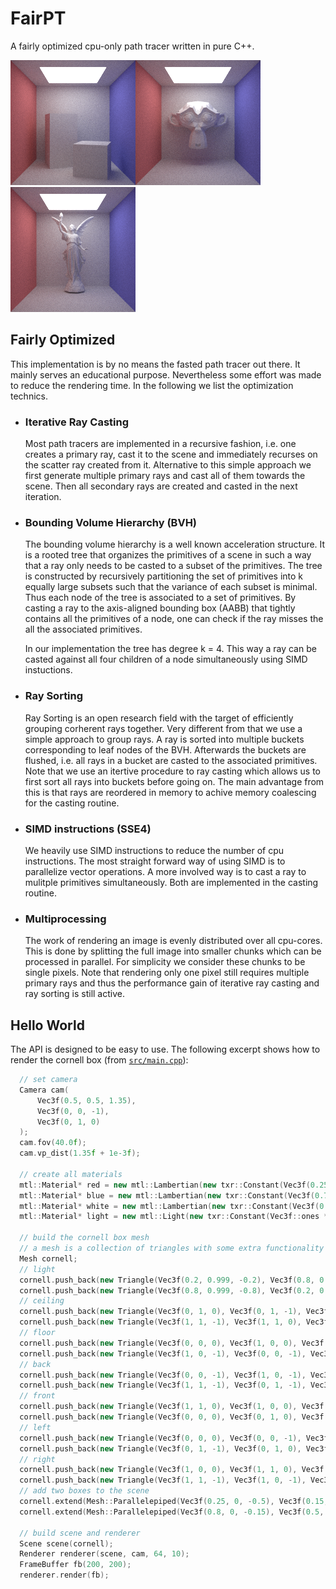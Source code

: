 # FairPT
A fairly optimized cpu-only path tracer written in pure C++.

![Cornell](img/cornell.bmp)![Suzanne](img/suzanne.bmp)![Lucy](img/lucy.bmp)

## Fairly Optimized

This implementation is by no means the fasted path tracer out there. It mainly serves an educational purpose. Nevertheless some effort was made to reduce the rendering time. In the following we list the optimization technics.

- ### Iterative Ray Casting
  Most path tracers are implemented in a recursive fashion, i.e. one creates a primary ray, cast it to the scene and immediately recurses on the scatter ray created from it. Alternative to this simple approach we first generate multiple primary rays and cast all of them towards the scene. Then all secondary rays are created and casted in the next iteration. 

- ### Bounding Volume Hierarchy (BVH)
  The bounding volume hierarchy is a well known acceleration structure. It is a rooted tree that organizes the primitives of a scene in such a way that a ray only needs to be casted to a subset of the primitives. The tree is constructed by recursively partitioning the set of primitives into k equally large subsets such that the variance of each subset is minimal. Thus each node of the tree is associated to a set of primitives. By casting a ray to the axis-aligned bounding box (AABB) that tightly contains all the primitives of a node, one can check if the ray misses the all the associated primitives. 
  
  In our implementation the tree has degree k = 4. This way a ray can be casted against all four children of a node simultaneously using SIMD instuctions.

- ### Ray Sorting
  Ray Sorting is an open research field with the target of efficiently grouping corherent rays together. Very different from that we use a simple approach to group rays. A ray is sorted into multiple buckets corresponding to leaf nodes of the BVH. Afterwards the buckets are flushed, i.e. all rays in a bucket are casted to the associated primitives. Note that we use an itertive procedure to ray casting which allows us to first sort all rays into buckets before going on. The main advantage from this is that rays are reordered in memory to achive memory coalescing for the casting routine.
  
- ### SIMD instructions (SSE4)
  We heavily use SIMD instructions to reduce the number of cpu instructions. The most straight forward way of using SIMD is to parallelize vector operations. A more involved way is to cast a ray to mulitple primitives simultaneously. Both are implemented in the casting routine.
  
- ### Multiprocessing
  The work of rendering an image is evenly distributed over all cpu-cores. This is done by splitting the full image into smaller chunks which can be processed in parallel. For simplicity we consider these chunks to be single pixels. Note that rendering only one pixel still requires multiple primary rays and thus the performance gain of iterative ray casting and ray sorting is still active. 


## Hello World
  
The API is designed to be easy to use. The following excerpt shows how to render the cornell box (from [`src/main.cpp`](src/main.cpp)):

```C++
  // set camera
  Camera cam(
      Vec3f(0.5, 0.5, 1.35),
      Vec3f(0, 0, -1),
      Vec3f(0, 1, 0)
  );
  cam.fov(40.0f);
  cam.vp_dist(1.35f + 1e-3f);

  // create all materials
  mtl::Material* red = new mtl::Lambertian(new txr::Constant(Vec3f(0.25f, 0.25f, 0.75f)));
  mtl::Material* blue = new mtl::Lambertian(new txr::Constant(Vec3f(0.75f, 0.25f, 0.25f)));
  mtl::Material* white = new mtl::Lambertian(new txr::Constant(Vec3f(0.75f, 0.75f, 0.75f)));
  mtl::Material* light = new mtl::Light(new txr::Constant(Vec3f::ones * 3.0f));

  // build the cornell box mesh
  // a mesh is a collection of triangles with some extra functionality
  Mesh cornell;
  // light
  cornell.push_back(new Triangle(Vec3f(0.2, 0.999, -0.2), Vec3f(0.8, 0.999, -0.2), Vec3f(0.2, 0.999, -0.8), light));
  cornell.push_back(new Triangle(Vec3f(0.8, 0.999, -0.8), Vec3f(0.2, 0.999, -0.8), Vec3f(0.8, 0.999, -0.2), light));
  // ceiling
  cornell.push_back(new Triangle(Vec3f(0, 1, 0), Vec3f(0, 1, -1), Vec3f(1, 1, 0), white));
  cornell.push_back(new Triangle(Vec3f(1, 1, -1), Vec3f(1, 1, 0), Vec3f(0, 1, -1), white));
  // floor
  cornell.push_back(new Triangle(Vec3f(0, 0, 0), Vec3f(1, 0, 0), Vec3f(0, 0, -1), white));
  cornell.push_back(new Triangle(Vec3f(1, 0, -1), Vec3f(0, 0, -1), Vec3f(1, 0, 0), white));
  // back
  cornell.push_back(new Triangle(Vec3f(0, 0, -1), Vec3f(1, 0, -1), Vec3f(0, 1, -1), white));
  cornell.push_back(new Triangle(Vec3f(1, 1, -1), Vec3f(0, 1, -1), Vec3f(1, 0, -1), white));
  // front
  cornell.push_back(new Triangle(Vec3f(1, 1, 0), Vec3f(1, 0, 0), Vec3f(0, 1, 0), white));
  cornell.push_back(new Triangle(Vec3f(0, 0, 0), Vec3f(0, 1, 0), Vec3f(1, 0, 0), white));
  // left
  cornell.push_back(new Triangle(Vec3f(0, 0, 0), Vec3f(0, 0, -1), Vec3f(0, 1, 0), red));
  cornell.push_back(new Triangle(Vec3f(0, 1, -1), Vec3f(0, 1, 0), Vec3f(0, 0, -1), red));
  // right
  cornell.push_back(new Triangle(Vec3f(1, 0, 0), Vec3f(1, 1, 0), Vec3f(1, 0, -1), blue));
  cornell.push_back(new Triangle(Vec3f(1, 1, -1), Vec3f(1, 0, -1), Vec3f(1, 1, 0), blue));
  // add two boxes to the scene
  cornell.extend(Mesh::Parallelepiped(Vec3f(0.25, 0, -0.5), Vec3f(0.15, 0, -0.8), Vec3f(0.55, 0, -0.6), Vec3f(0.25, 0.6, -0.5), white));
  cornell.extend(Mesh::Parallelepiped(Vec3f(0.8, 0, -0.15), Vec3f(0.5, 0, -0.25), Vec3f(0.9, 0, -0.45), Vec3f(0.8, 0.3, -0.15), white));

  // build scene and renderer
  Scene scene(cornell);
  Renderer renderer(scene, cam, 64, 10);
  FrameBuffer fb(200, 200);
  renderer.render(fb);

```
